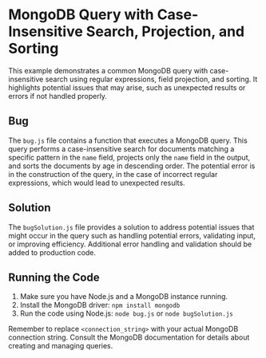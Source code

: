 # MongoDB Query with Case-Insensitive Search, Projection, and Sorting

This example demonstrates a common MongoDB query with case-insensitive search using regular expressions, field projection, and sorting. It highlights potential issues that may arise, such as unexpected results or errors if not handled properly. 

## Bug

The `bug.js` file contains a function that executes a MongoDB query. This query performs a case-insensitive search for documents matching a specific pattern in the `name` field, projects only the `name` field in the output, and sorts the documents by age in descending order.  The potential error is in the construction of the query, in the case of incorrect regular expressions, which would lead to unexpected results.

## Solution

The `bugSolution.js` file provides a solution to address potential issues that might occur in the query such as handling potential errors, validating input, or improving efficiency. Additional error handling and validation should be added to production code.

## Running the Code

1.  Make sure you have Node.js and a MongoDB instance running.
2.  Install the MongoDB driver: `npm install mongodb`
3.  Run the code using Node.js: `node bug.js` or `node bugSolution.js`

Remember to replace `<connection_string>` with your actual MongoDB connection string.  Consult the MongoDB documentation for details about creating and managing queries.